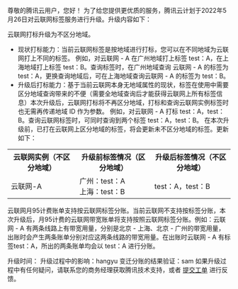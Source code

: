 尊敬的腾讯云用户，您好！
为了给您提供更优质的服务，腾讯云计划于2022年5月26日对云联网标签服务进行升级。升级内容如下：

云联网打标升级为不区分地域。
- 现状打标能力：当前云联网标签是按地域进行打标，您可以在不同地域为云联网打上不同的标签。
例如，对云联网 - A 在广州地域打上标签 test：A，在上海地域打上标签 test：B。查询标签时，在广州地域查询 云联网 - A 的标签为 test：A，更换查询地域后，可在上海地域查询云联网 - A 的标签为 test：B。
- 升级后打标能力：基于当前云联网本身无地域属性的现状，标签在使用中需要区分地域查询带来的不便（需要全地域查询后才能获得云联网上所有标签信息）本次升级后，云联网打标将不再区分地域，打标和查询云联网实例标签时也无需再传递地域 ID 作为参数。
 例如，对云联网 - A 打标 test：A，test：B。查询云联网标签时，可同时查询到两个标签 test：A，test：B。
在本次升级前，已打在云联网上区分地域的标签，将会更新未不区分地域的标签。更新如下：
<table>
<tr>
<th>云联网实例（不区分地域）</th>
<th>升级前标签情况（区分地域）</th>
<th>升级后标签情况（不区分地域）</th>
</tr>
<tr>
<td>云联网-A	</td>
<td>广州：test：A</br>
上海：test：B</td>
<td>test：A，test：B</td>
</tr>
<table>

云联网月95计费账单支持按云联网标签分账。当前云联网不支持按标签分账，本次升级后，月95计费的云联网带宽账单将支持按照云联网标签分账。例如：云联网 - A 有两条线路上有带宽用量，分别是北京 - 上海、北京 - 广州的带宽用量，出账时会产生两条账单分别对应这两条线路的带宽用量。在出账时云联网 - A 有标签test：A，所出的两条账单均会以 test：A 进行分账。

升级时间：
升级过程中的影响：hangyu
变迁分账的结果验证：sam
如果升级过程中有任何疑问，请联系您的商务经理获取腾讯技术支持，或者 [提交工单](https://console.cloud.tencent.com/workorder/category) 进行反馈。
